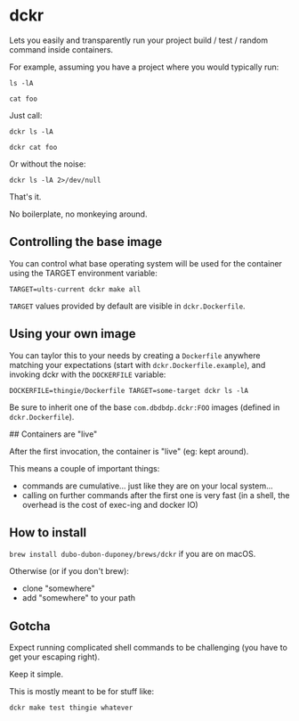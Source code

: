 # dckr

Lets you easily and transparently run your project build / test / random command inside containers.

For example, assuming you have a project where you would typically run:

`ls -lA`

`cat foo`


Just call:

`dckr ls -lA`

`dckr cat foo`

Or without the noise:

`dckr ls -lA 2>/dev/null`

That's it.

No boilerplate, no monkeying around.

## Controlling the base image

You can control what base operating system will be used for the container using the TARGET environment variable:

`TARGET=ults-current dckr make all`

`TARGET` values provided by default are visible in `dckr.Dockerfile`.

## Using your own image

You can taylor this to your needs by creating a `Dockerfile` anywhere matching your expectations (start with `dckr.Dockerfile.example`), and invoking dckr with the `DOCKERFILE` variable:

`DOCKERFILE=thingie/Dockerfile TARGET=some-target dckr ls -lA`

Be sure to inherit one of the base `com.dbdbdp.dckr:FOO` images (defined in `dckr.Dockerfile`).

## Containers are "live"

After the first invocation, the container is "live" (eg: kept around).

This means a couple of important things:

 * commands are cumulative... just like they are on your local system...
 * calling on further commands after the first one is very fast (in a shell, the overhead is the cost of exec-ing and docker IO)

## How to install

`brew install dubo-dubon-duponey/brews/dckr` if you are on macOS.

Otherwise (or if you don't brew):
 
  * clone "somewhere"
  * add "somewhere" to your path

## Gotcha

Expect running complicated shell commands to be challenging (you have to get your escaping right).

Keep it simple.

This is mostly meant to be for stuff like:

`dckr make test thingie whatever`
